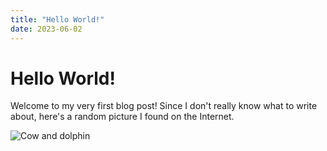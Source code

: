 ```yaml
---
title: "Hello World!"
date: 2023-06-02
---
```


# Hello World! 

Welcome to my very first blog post! Since I don't really know what to write about, here's a random picture I found on the Internet.

![Cow and dolphin](https://static.wikia.nocookie.net/jcr/images/e/e6/Dolphin-cow.jpg/revision/latest?cb=20201107174356)
